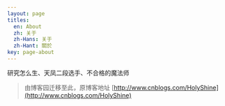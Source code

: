 ```yaml
---
layout: page
titles:
  en: About
  zh: 关于
  zh-Hans: 关于
  zh-Hant: 關於
key: page-about
---
```


研究怎么生、天凤二段选手、不合格的魔法师
> 由博客园迁移至此，原博客地址 [http://www.cnblogs.com/HolyShine](http://www.cnblogs.com/HolyShine)
